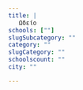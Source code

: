 ```yaml
---
title: |
   Ωδείο
schools: [""]
slugSubcategory: ""
category: ""
slugCategory: ""
schoolscount: ""
city: ""

---
```



